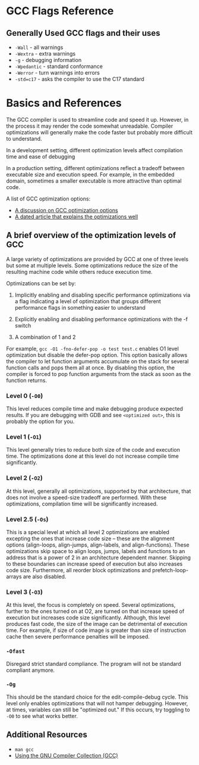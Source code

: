 # GCC Flags Reference

## Generally Used GCC flags and their uses

-   `-Wall` - all warnings
-   `-Wextra` - extra warnings
-   `-g` - debugging information
-   `-Wpedantic` - standard conformance
-   `-Werror` - turn warnings into errors
-   `-std=c17` - asks the compiler to use the C17 standard

# Basics and References

The GCC compiler is used to streamline code and speed it up. However, in the process it may render the code somewhat unreadable. Compiler optimizations will generally make the code faster but probably more difficult to understand.

In a development setting, different optimization levels affect compilation time and ease of debugging

In a production setting, different optimizations reflect a tradeoff between executable size and execution speed. For example, in the embedded domain, sometimes a smaller executable is more attractive than optimal code.

A list of GCC optimization options:

-   [A discussion on GCC optimization options](https://gcc.gnu.org/onlinedocs/gcc/Optimize-Options.html)
-   [A dated article that explains the optimizations well](https://www.linuxjournal.com/article/7269)

## A brief overview of the optimization levels of GCC

A large variety of optimizations are provided by GCC at one of three
levels but some at multiple levels. Some optimizations reduce the size
of the resulting machine code while others reduce execution time.

Optimizations can be set by:

1. Implicitly enabling and disabling specific performance optimizations via a flag indicating a level of optimization that groups different performance flags in something easier to understand

2. Explicitly enabling and disabling performance optimizations with the -f switch

3. A combination of 1 and 2

For example, `gcc -O1 -fno-defer-pop -o test test.c` enables O1 level optimization but disable the defer-pop option. This option basically allows the compiler to let function arguments accumulate on the stack for several function calls and pops them all at once. By disabling this option, the compiler is forced to pop function arguments from the stack as soon as the function returns.

### Level 0 (`-O0`)

This level reduces compile time and make debugging produce expected results. If you are debugging with GDB and see `<optimized out>`, this is probably the option for you.

### Level 1 (`-O1`)

This level generally tries to reduce both size of the code and execution
time. The optimizations done at this level do not increase compile time
significantly.

### Level 2 (`-O2`)

At this level, generally all optimizations, supported by that
architecture, that does not involve a speed-size tradeoff are performed.
With these optimizations, compilation time will be significantly
increased.

### Level 2.5 (`-Os`)

This is a special level at which all level 2 optimizations are enabled
excepting the ones that increase code size – these are the alignment
options (align-loops, align-jumps, align-labels, and align-functions).
These optimizations skip space to align loops, jumps, labels and
functions to an address that is a power of 2 in an architecture
dependent manner. Skipping to these boundaries can increase speed of
execution but also increases code size. Furthermore, all reorder block
optimizations and prefetch-loop-arrays are also disabled.

### Level 3 (`-O3`)

At this level, the focus is completely on speed. Several optimizations,
further to the ones turned on at O2, are turned on that increase speed
of execution but increases code size significantly. Although, this level
produces fast code, the size of the image can be detrimental of
execution time. For example, if size of code image is greater than size
of instruction cache then severe performance penalties will be imposed.

### `-Ofast`

Disregard strict standard compliance. The program will not be standard
compliant anymore.

### `-Og`

This should be the standard choice for the edit-compile-debug cycle. This level only enables optimizations that will not hamper debugging. However, at times, variables can still be "optimized out." If this occurs, try toggling to `-O0` to see what works better.

## Additional Resources

-   `man gcc`
-   [Using the GNU Compiler Collection (GCC)](https://gcc.gnu.org/onlinedocs/gcc/)
